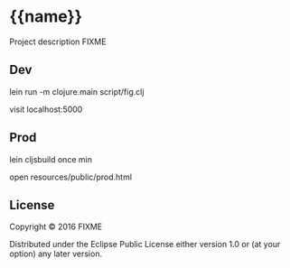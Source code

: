 # {{name}}

Project description FIXME

## Dev

lein run -m clojure.main script/fig.clj

visit localhost:5000

## Prod

lein cljsbuild once min

open resources/public/prod.html

## License

Copyright © 2016 FIXME

Distributed under the Eclipse Public License either version 1.0 or (at
your option) any later version.
